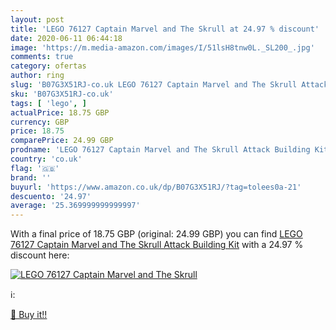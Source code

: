 ```yaml
---
layout: post
title: 'LEGO 76127 Captain Marvel and The Skrull at 24.97 % discount'
date: 2020-06-11 06:44:18
image: 'https://m.media-amazon.com/images/I/51lsH8tnw0L._SL200_.jpg'
comments: true
category: ofertas
author: ring
slug: 'B07G3X51RJ-co.uk LEGO 76127 Captain Marvel and The Skrull Attack...'
sku: 'B07G3X51RJ-co.uk'
tags: [ 'lego', ]
actualPrice: 18.75 GBP
currency: GBP
price: 18.75
comparePrice: 24.99 GBP
prodname: 'LEGO 76127 Captain Marvel and The Skrull Attack Building Kit'
country: 'co.uk'
flag: '🇬🇧'
brand: ''
buyurl: 'https://www.amazon.co.uk/dp/B07G3X51RJ/?tag=tolees0a-21'
descuento: '24.97'
average: '25.369999999999997'
---
```


With a final price of 18.75 GBP (original: 24.99 GBP) you can find [LEGO 76127 Captain Marvel and The Skrull Attack Building Kit](https://www.amazon.co.uk/dp/B07G3X51RJ/?tag=tolees0a-21) with a  24.97 % discount here:

[![LEGO 76127 Captain Marvel and The Skrull](https://m.media-amazon.com/images/I/51lsH8tnw0L._SL200_.jpg)](https://www.amazon.co.uk/dp/B07G3X51RJ/?tag=tolees0a-21)

ℹ️:


[🛒 Buy it!!](https://www.amazon.co.uk/dp/B07G3X51RJ/?tag=tolees0a-21)
